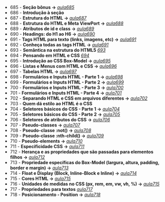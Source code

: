 - 685 - **Seção bônus ->** *[aula685](./aula685.md)*
- 686 - **Introdução à seção**
- 687 - **Estrutura do  HTML ->** *[aula687](./aula_html/)*
- 688 - **Estrutura do HTML e Meta ViewPort ->** *[aula688](./aula_html/)*
- 689 - **Atributos de id e class ->** *[aula689](./aula_html/)*
- 690 - **Headings: do H1 ao H6 ->** *[aula690](./aula_html/)*
- 691 - **Tags HTML para texto (links, imagens, etc) ->** *[aula691](./aula_html/)*
- 692 - **Conheça todas as tags HTML ->** *[aula691](./aula_html/)*
- 693 - **Semântica na estrutura do HTML5** *[693](./aula_html/aula693.html)*
- 694 - **Pensando em HTML e CSS** *[694](./aula_html/)*
- 695 - **Introdução ao CSS Box-Model ->** *[aula695](./aula_box_model/index.html)*
- 696 - **Listas e Menus com HTML e CSS ->** *[aula696](./aula_lista_menus/index.html)*
- 697 - **Tabelas HTML ->** *[aula697](./aula_tabelas/index.html)*
- 698 - **Formulários e Inputs HTML - Parte 1 ->** *[aula698](./aula_formulario_input/)*
- 699 - **Formulários e Inputs HTML - Parte 2 ->** *[aula699](./aula_formulario_input/)*
- 700 - **Formulários e Inputs HTML - Parte 3 ->** *[aula700](./aula_formulario_input/)*
- 701 - **Formulários e Inputs HTML - Parte 4 ->** *[aula701](./aula_formulario_input/)*
- 702 - **Separando HTML e CSS em arquivos diferentes ->** *[aula702](./aula702/)*
- 703 - **Quem dá estilo ao HTML é o CSS**
- 704 - **Seletores básicos do CSS - Parte 1 ->** *[aula704](./aula_seletores_css/)*
- 705 - **Seletores básicos do CSS - Parte 2 ->** *[aula705](./aula_seletores_css/)*
- 706 - **Seletores de atributos do CSS ->** *[aula706](./aula_seletores_css/)*
- 707 - **Pseudo-classes ->** *[aula707](./aula_pseudo_classes/)*
- 708 - **Pseudo-classe :not() ->** *[aula708](./aula_pseudo_classes/)*
- 709 - **Pseudo-classe :nth-child() ->** *[aula709](./aula_pseudo_classes/)*
- 710 - **Pseudo-elements ->** *[aula710](./aula_pseudo_elements/)*
- 711 - **Especificidade CSS ->** *[aula711](./aula_especificidade_css/)*
- 712 - **Herança e as propriedades que são passadas para elementos filhos ->** *[aula712](./herança_css/)*
- 713 - **Propriedade específicas do Box-Model (largura, altura, padding, border e margin) ->** *[aula713](./aula_propriedades_box_model/)*
- 714 - **Float e Display (Block, Inline-Block e Inline) ->** *[aula714](./aula_float_display/)*
- 715 - **Cores HTML ->** *[aula715](./aula_float_display/)*
- 716 - **Unidades de medidas no CSS (px, rem, em, vw, vh, %) ->** *[aula715](./aula_unidades_medidas/)*
- 717 - **Propriedades para textos** *[aula717](./aula_propriedades_textos/)*
- 718 - **Posicionamento - Position ->** *[aula718](./aula_posicionamento/)*